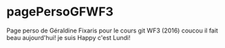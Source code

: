 # pagePersoGFWF3
Page perso de Géraldine Fixaris pour le cours git WF3 (2016)
coucou il fait beau aujourd'hui!
je suis Happy c'est Lundi!
